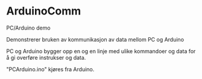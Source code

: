 # ArduinoComm
PC/Arduino demo

Demonstrerer bruken av kommunikasjon av data mellom PC og Arduino

PC og Arduino bygger opp en og en linje med ulike kommandoer og data for å gi overføre instrukser og data.

"PCArduino.ino" kjøres fra Arduino. 
 
